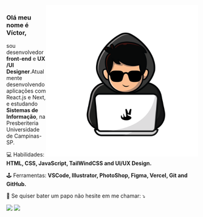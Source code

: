 <img src="https://github.com/vcctm/vcctm/blob/main/logo-vicsemfundov2.png" min-width="400px" max-width="400px" width="400px" align="right" alt="Víctor Dev">

<p align="left"> 
<h3>Olá meu nome é Víctor,</h3> sou desenvolvedor <strong>front-end</strong> e <strong>UX /UI Designer</strong>.Atualmente desenvolvendo aplicações com React.js e Next, e estudando <strong>Sistemas de Informação</strong>, na Presberiteria Universidade de Campinas-SP.
</p>

<p align="left">
  💻 Habilidades: <strong>HTML, CSS, JavaScript, TailWindCSS and UI/UX Design.</strong>
</p>

<p align="left">
  🕹️ Ferramentas: <strong>VSCode, Illustrator, PhotoShop, Figma, Vercel, Git and GitHub.</strong>
</p>

<p align="left">
  📲 Se quiser bater um papo não hesite em me chamar: ⤵️
</p>

<p align="left">
  <a href="https://www.instagram.com/victorm.dev/" alt="Instagram">
  <img src="https://img.shields.io/badge/-instagram-DF0174?logo=instagram&logoColor=white&style=for-the-badge&link=https://www.instagram.com/victorm.dev/"/></a>
  
  <a href="https://www.linkedin.com/in/vcctm" alt="LinkedIn">
  <img src="https://img.shields.io/badge/-linkedin-0e76a8?logo=linkedin&logoColor=white&style=for-the-badge&link=https://www.linkedin.com/in/vcctm" /></a>

</p>  

